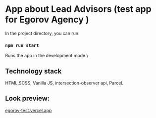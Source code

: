 # App about Lead Advisors  (test app for Egorov Agency )
In the project directory, you can run:

### `npm run start`

Runs the app in the development mode.\

## Technology stack

HTML,SCSS, Vanilla JS, intersection-observer api, Parcel.

## Look preview:

[egorov-test.vercel.app](https://egorov-test.vercel.app/)
